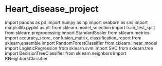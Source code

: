 # Heart_disease_project

import pandas as pd
import numpy as np
import seaborn as sns
import matplotlib.pyplot as plt
from sklearn.model_selection import train_test_split
from sklearn.preprocessing import StandardScaler
from sklearn.metrics import accuracy_score, confusion_matrix, classification_report
from sklearn.ensemble import RandomForestClassifier
from sklearn.linear_model import LogisticRegression
from sklearn.svm import SVC
from sklearn.tree import DecisionTreeClassifier
from sklearn.neighbors import KNeighborsClassifier
